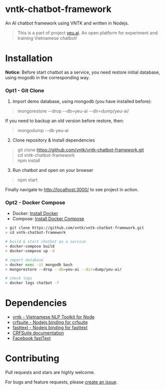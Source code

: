 vntk-chatbot-framework
======================

An AI chatbot framework using VNTK and written in Nodejs.

> This is a part of project [yeu.ai](https://github.com/yeuai). An open platform for experiment and training Vietnamese chatbot!

Installation
============

**Notice**: Before start chatbot as a service, you need restore initial database, using mogodb in the corresponding way.

### Opt1 - Git Clone

1. Import demo database, using mongodb (you have installed before):

> mongorestore --drop --db=yeu-ai --dir=dump/yeu-ai/

If you need to backup an old version before restore, then:

> mongodump --db yeu-ai

2. Clone repository & Install dependencies

> git clone https://github.com/vntk/vntk-chatbot-framework.git  
> cd vntk-chatbot-framework  
> npm install  

3. Run chatbot and open on your browser

> npm start

Finally navigate to [http://localhost:3000/](http://localhost:3000/) to see project in action.

### Opt2 - Docker Compose

* Docker: [Install Docker](https://docs.docker.com/install/)
* Compose: [Install Docker Compose](https://docs.docker.com/compose/install/)

```bash
> git clone https://github.com/vntk/vntk-chatbot-framework.git  
> cd vntk-chatbot-framework  

# build & start chatbot as a service
> docker-compose build  
> docker-compose up -d  

# import database
> docker exec -it mongodb bash
> mongorestore --drop --db=yeu-ai --dir=dump/yeu-ai/

# check logs
> docker logs chatbot -f
```

# Dependencies

* [vntk - Vietnamese NLP Toolkit for Node](https://github.com/vunb/vntk)
* [crfsuite - Nodejs binding for crfsuite](https://github.com/vunb/node-crfsuite)
* [fasttext - Nodejs binding for fasttext](https://github.com/vunb/node-fasttext)
* [CRFSuite documentation](http://www.chokkan.org/software/crfsuite/)
* [Facebook fastText](https://github.com/facebookresearch/fastText)

Contributing
============

Pull requests and stars are highly welcome.

For bugs and feature requests, please [create an issue](https://github.com/vntk/vntk-chatbot-framework/issues/new).

